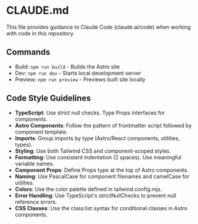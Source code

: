 # CLAUDE.md

This file provides guidance to Claude Code (claude.ai/code) when working with code in this repository.

## Commands
- Build: `npm run build` - Builds the Astro site
- Dev: `npm run dev` - Starts local development server
- Preview: `npm run preview` - Previews built site locally

## Code Style Guidelines
- **TypeScript**: Use strict null checks. Type Props interfaces for components.
- **Astro Components**: Follow the pattern of frontmatter script followed by component template.
- **Imports**: Group imports by type (Astro/React components, utilities, types).
- **Styling**: Use both Tailwind CSS and component-scoped styles.
- **Formatting**: Use consistent indentation (2 spaces). Use meaningful variable names.
- **Component Props**: Define Props type at the top of Astro components.
- **Naming**: Use PascalCase for component filenames and camelCase for utilities.
- **Colors**: Use the color palette defined in tailwind.config.mjs.
- **Error Handling**: Use TypeScript's strictNullChecks to prevent null reference errors.
- **CSS Classes**: Use the class:list syntax for conditional classes in Astro components.